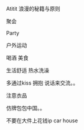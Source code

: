Atitit 浪漫的秘籍与原则


聚会

Party

户外运动

喝酒 美食 

生活舒适 热水洗澡

多通过kiss 拥抱 说话来交流。。

注意衣品

仿牌包包中国。。 

不要在大件上花钱ip car house
